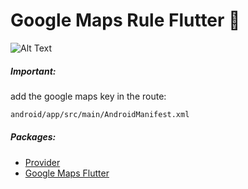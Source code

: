 # Google Maps Rule Flutter :straight_ruler:
![Alt Text](https://raw.githubusercontent.com/edwinmacalopu/google_maps_rule/master/mapsrule.gif?raw=true)
##### Important:
add the google maps key in the route:
```sh
android/app/src/main/AndroidManifest.xml
```
##### Packages:
- [Provider](https://pub.dev/packages/provider)
- [Google Maps Flutter](https://pub.dev/packages/google_maps_flutter)
